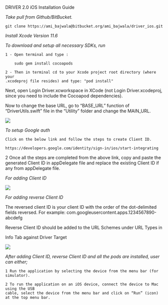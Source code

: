 DRIVER 2.0 iOS Installation Guide

*Take pull from Github/BitBucket.*

    git clone https://ami_bajwala@bitbucket.org/ami_bajwala/driver_ios.git

*Install Xcode Version 11.6*


*To download and setup all necessary SDKs, run*

    1 - Open terminal and type :
    
        sudo gem install cocoapods
    
    2 - Then in terminal cd to your Xcode project root directory (where your
    .xcodeproj file resides) and type: "pod install"

Next, open Login Driver.xcworkspace in XCode (not Login Driver.xcodeproj, since you need to
include the Cocoapod dependencies).

Now to change the base URL, go to “BASE\_URL” function of “DriverUtils.swift” file in the
“Utility” folder and change the MAIN\_URL.

![](images/image1.png)


*To setup Google auth*

    Click on the below link and follow the steps to create Client ID.
    
    https://developers.google.com/identity/sign-in/ios/start-integrating

2 Once all the steps are completed from the above link, copy and paste
the generated Client ID in appDelegate file and replace the existing
Client ID if any from appDelegate file.

*For adding Client ID*

![](images/image2.png)

*For adding reverse Client ID*

The reversed client ID is your client ID with the order of the dot-delimited fields
reversed. For example: com.googleusercontent.apps.1234567890-abcdefg

Reverse Client ID should be added to the URL Schemes under URL Types in

Info Tab against Driver Target

![](images/image3.png)

*After adding Client ID, reverse Client ID and all the pods are installed, user can either;*

    1 Run the application by selecting the device from the menu bar (for simulator).
    
    2 To run the application on an iOS device, connect the device to Mac using the USB
    cable, select the device from the menu bar and click on “Run” (icon) at the top menu bar.
